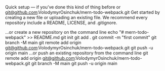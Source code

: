 Quick setup — if you’ve done this kind of thing before
or
git@github.com:VolodymyrOsinchuk/mern-todo-webpack.git
Get started by creating a new file or uploading an existing file. We recommend every repository include a README, LICENSE, and .gitignore.

…or create a new repository on the command line
echo "# mern-todo-webpack" >> README.md
git init
git add .
git commit -m "first commit"
git branch -M main
git remote add origin git@github.com:VolodymyrOsinchuk/mern-todo-webpack.git
git push -u origin main
…or push an existing repository from the command line
git remote add origin git@github.com:VolodymyrOsinchuk/mern-todo-webpack.git
git branch -M main
git push -u origin main

